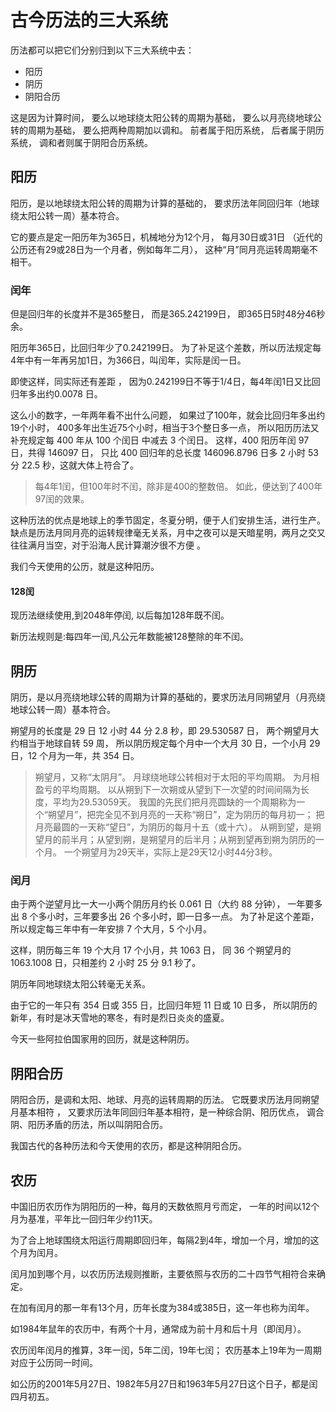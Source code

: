 # 古今历法的三大系统

历法都可以把它们分别归到以下三大系统中去：
* 阳历
* 阴历
* 阴阳合历

这是因为计算时间，
要么以地球绕太阳公转的周期为基础，
要么以月亮绕地球公转的周期为基础，
要么把两种周期加以调和。
前者属于阳历系统，
后者属于阴历系统，
调和者则属于阴阳合历系统。

## 阳历
阳历，是以地球绕太阳公转的周期为计算的基础的，
要求历法年同回归年（地球绕太阳公转一周）基本符合。

它的要点是定一阳历年为365日，机械地分为12个月，
每月30日或31日
（近代的公历还有29或28日为一个月者，例如每年二月），
这种“月”同月亮运转周期毫不相干。

### 闰年

但是回归年的长度并不是365整日，
而是365.242199日，
即365日5时48分46秒余。

阳历年365日，比回归年少了0.242199日。
为了补足这个差数，所以历法规定每4年中有一年再另加1日，为366日，叫闰年，实际是闰一日。

即使这样，同实际还有差距 ，
因为0.242199日不等于1/4日，每4年闰1日又比回归年多出约0.0078 日。

这么小的数字，一年两年看不出什么问题，
如果过了100年，就会比回归年多出约19个小时，
400多年出生近75个小时，相当于3个整日多一点，
所以阳历历法又补充规定每 400 年从 100 个闰日 中减去 3 个闰日。
这样，400 阳历年闰 97 日，共得 146097 日，
只比 400 回归年的总长度 146096.8796 日多 2 小时 53 分 22.5 秒，这就大体上符合了。

>每4年1闰，但100年时不闰，除非是400的整数倍。
如此，便达到了400年97闰的效果。

这种历法的优点是地球上的季节固定，冬夏分明，便于人们安排生活，进行生产。
缺点是历法月同月亮的运转规律毫无关系，月中之夜可以是天暗星明，两月之交又往往满月当空，对于沿海人民计算潮汐很不方便 。

我们今天使用的公历，就是这种阳历。

#### 128闰
现历法继续使用,到2048年停闰, 以后每加128年既不闰。

新历法规则是:每四年一闰,凡公元年数能被128整除的年不闰。


## 阴历
阴历，是以月亮绕地球公转的周期为计算的基础的，要求历法月同朔望月（月亮绕地球公转一周）基本符合。

朔望月的长度是 29 日 12 小时 44 分 2.8 秒，即 29.530587 日，
两个朔望月大约相当于地球自转 59 周，
所以阴历规定每个月中一个大月 30 日，一个小月 29 日，12 个月为一年，共 354 日。

>朔望月，又称“太阴月”。
月球绕地球公转相对于太阳的平均周期。
为月相盈亏的平均周期。
以从朔到下一次朔或从望到下一次望的时间间隔为长度，平均为29.53059天。
我国的先民们把月亮圆缺的一个周期称为一个“朔望月”，把完全见不到月亮的一天称“朔日”，定为阴历的每月初一；
把月亮最圆的一天称“望日”，为阴历的每月十五（或十六）。
从朔到望，是朔望月的前半月；从望到朔，是朔望月的后半月；从朔到望再到朔为阴历的一个月。
一个朔望月为29天半，实际上是29天12小时44分3秒。

### 闰月
由于两个逆望月比一大一小两个阴历月约长 0.061 日（大约 88 分钟），
一年要多出 8 个多小时，三年要多出 26 个多小时，即一日多一点。
为了补足这个差距，所以规定每三年中有一年安排 7 个大月，5 个小月。

这样，阴历每三年 19 个大月 17 个小月，共 1063 日，
同 36 个朔望月的 1063.1008 日，只相差约 2 小时 25 分 9.1 秒了。

阴历年同地球绕太阳公转毫无关系。

由于它的一年只有 354 日或 355 日，比回归年短 11 日或 10 日多，
所以阴历的新年，有时是冰天雪地的寒冬，有时是烈日炎炎的盛夏。

今天一些阿拉伯国家用的回历，就是这种阴历。


## 阴阳合历

阴阳合历，是调和太阳、地球、月亮的运转周期的历法。
它既要求历法月同朔望月基本相符 ，
又要求历法年同回归年基本相符，是一种综合阴、阳历优点，
调合阴、阳历矛盾的历法，所以叫阴阳合历。

我国古代的各种历法和今天使用的农历，都是这种阴阳合历。

## 农历

中国旧历农历作为阴阳历的一种，每月的天数依照月亏而定，
一年的时间以12个月为基准，平年比一回归年少约11天。

为了合上地球围绕太阳运行周期即回归年，每隔2到4年，增加一个月，增加的这个月为闰月。

闰月加到哪个月，以农历历法规则推断，主要依照与农历的二十四节气相符合来确定。

在加有闰月的那一年有13个月，历年长度为384或385日，这一年也称为闰年。

如1984年鼠年的农历中，有两个十月，通常成为前十月和后十月（即闰月）。

农历闰年闰月的推算，3年一闰，5年二闰，19年七闰；
农历基本上19年为一周期对应于公历同一时间。

如公历的2001年5月27日、1982年5月27日和1963年5月27日这个日子，都是闰四月初五。

